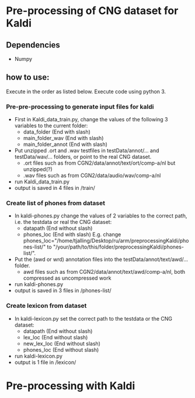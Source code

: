 
# Pre-processing of CNG dataset for Kaldi

## Dependencies
- Numpy


## how to use:
Execute in the order as listed below. Execute code using python 3.

### Pre-pre-processing to generate input files for kaldi
- First in Kaldi_data_train.py, change the values of the following 3 variables
to the current folder:
    - data_folder (End with slash)
    - main_folder_wav (End with slash)
    - main_folder_annot (End with slash)
- Put unzipped .ort and .wav testfiles in testData/annot/... and testData/wav/... folders,
or point to the real CNG dataset.
    - .ort files such as from CGN2/data/annot/text/ort/comp-a/nl but unzipped(?)
    - .wav files such as from CGN2/data/audio/wav/comp-a/nl
- run Kaldi_data_train.py
- output is saved in 4 files in /train/

### Create list of phones from dataset
- In kaldi-phones.py change the values of 2 variables to the correct path, i.e. the testdata or real the CNG dataset:
    - datapath (End without slash)
    - phones_loc (End with slash)
E.g. change phones_loc="/home/tjalling/Desktop/ru/arm/preprocessingKaldi/phones-list/" to
      "/your/path/to/this/folder/preprocessingKaldi/phones-list/".
- Put the (awd or wrd) annotation files into the testData/annot/text/awd/... folder.
    - awd files such as from CGN2/data/annot/text/awd/comp-a/nl, both compressed as uncompressed work
- run kaldi-phones.py
- output is saved in 3 files in /phones-list/

### Create lexicon from dataset
- In kaldi-lexicon.py set the correct path to the testdata or the CNG dataset:
    - datapath (End without slash)
    - lex_loc (End without slash)
    - new_lex_loc (End without slash)
    - phones_loc (End without slash)
- run kaldi-lexicon.py
- output is 1 file in /lexicon/


# Pre-processing with Kaldi
